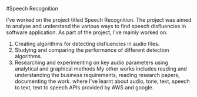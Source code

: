 #Speech Recognition

I've  worked on the project titled Speech Recognition. The project was aimed to analyse and understand the various ways to find speech disfluencies in software application. As part of the project, I've mainly worked on:
1. Creating algorithms for detecting disfluencies in audio files.
2. Studying and comparing the performance of different detection algorithms.
3. Researching and experimenting on key audio parameters using analytical and graphical methods
My other works includes reading and understanding the business requirements,
reading research papers, documenting the work. where I've learnt about audio, tone, text, speech to text, text to speech APIs provided by AWS and google.

